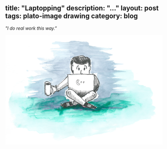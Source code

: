title: "Laptopping"
description: "..."
layout: post
tags: plato-image drawing
category: blog
---

*"I do real work this way."*

![laptopping](laptopping.png)

